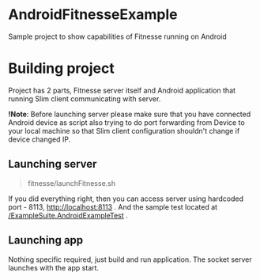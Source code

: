 # AndroidFitnesseExample
Sample project to show capabilities of Fitnesse running on Android

# Building project
Project has 2 parts, Fitnesse server itself and Android application that running Slim client communicating with server.

**!Note**: Before launching server please make sure that you have connected Android device as 
script also trying to do port forwarding from Device to your local machine so that Slim
client configuration shouldn't change if device changed IP.
## Launching server
> fitnesse/launchFitnesse.sh

If you did everything right, then you can access server using hardcoded port - 8113, [http://localhost:8113](http://localhost:8113)
 . 
 And the sample test located at [/ExampleSuite.AndroidExampleTest](http://localhost:8113/ExampleSuite.AndroidExampleTest)
 . 
 
## Launching app
Nothing specific required, just build and run application. The socket server launches with the app start.


